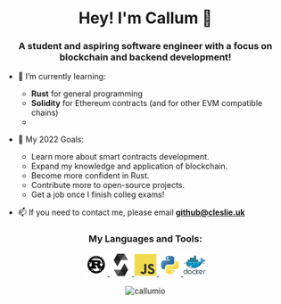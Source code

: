 <h1 align="center">Hey! I'm Callum 👋</h1>
<h3 align="center">A student and aspiring software engineer with a focus on blockchain and backend development!</h3>

- 🌱 I’m currently learning:
  - **Rust** for general programming
  - **Solidity** for Ethereum contracts (and for other EVM compatible chains)
  -
- 🥅 My 2022 Goals:

  - Learn more about smart contracts development.
  - Expand my knowledge and application of blockchain.
  - Become more confident in Rust.
  - Contribute more to open-source projects.
  - Get a job once I finish colleg exams!

- 📫 If you need to contact me, please email **github@cleslie.uk**

<h3 align="center">My Languages and Tools:</h3>
<p align="center">
<a href="https://www.rust-lang.org" target="_blank" rel="noreferrer">
<img src="https://raw.githubusercontent.com/devicons/devicon/master/icons/rust/rust-plain.svg" alt="rust" width="40" height="40"/>
</a>
<a href="https://soliditylang.org/" target="_blank" rel="noreferrer">
<img src="https://raw.githubusercontent.com/devicons/devicon/master/icons/solidity/solidity-original.svg" alt="solidity" width="40" height="40"/>
</a>
<a href="https://developer.mozilla.org/en-US/docs/Web/JavaScript" target="_blank" rel="noreferrer">
<img src="https://raw.githubusercontent.com/devicons/devicon/master/icons/javascript/javascript-original.svg" alt="javascript" width="40" height="40"/>
</a>
<a href="https://www.python.org" target="_blank" rel="noreferrer">
<img src="https://raw.githubusercontent.com/devicons/devicon/master/icons/python/python-original.svg" alt="python" width="40" height="40"/>
</a>
<a href="https://www.docker.com/" target="_blank" rel="noreferrer">
<img src="https://raw.githubusercontent.com/devicons/devicon/master/icons/docker/docker-original-wordmark.svg" alt="docker" width="40" height="40"/>
</a>
</p>
<p align="center"><img align="center" src="https://github-readme-stats.vercel.app/api/top-langs?username=callumio&show_icons=true&theme=onedark&locale=en&layout=compact" alt="callumio" /></p>
